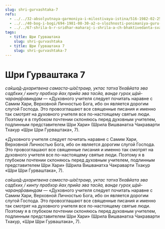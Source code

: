 ```yaml
---
slug: shri-gurvashtaka-7
refs:
  - ../../32-absolyutnaya-garmoniya-i-milostivaya-istina/516-1982-02-25-a-b1-c3-b3-c1-c4-uchenie-shridhara-maharadzha-o-garmonii-i-istine.md
  - ../../40-bog-i-bogi/694-1981-08-30-a2-o-slozhnosti-ponimaniya-guru-tattvy-shiva-tattvy-i-dhama-tattvy.md
  - ../../67-shrila-b-r-sridhar-maharaj-i-shrila-a-ch-bhaktivedanta-svami-prabhupada/1070-1981-08-14-a3-bhaktivedanta-svami-primer-nitya-siddhi.md
tags:
  - title: Шри Гурваштака
    slug: shri-gurvashtaka
  - title: Шри Гурваштака 7
    slug: shri-gurvashtaka-7
---
```


# Шри Гурваштака 7

*са̄кша̄д-дхаритвена самаста-ш́а̄страир, уктас татха̄ бха̄вйата эва садбхих̣ / кинту прабхор йах̣ прийа эва тасйа, ванде гурох̣ ш́рӣ-чаран̣а̄равиндам* — «Духовного учителя следует почитать наравне с Самим Хари, Верховной Личностью Бога, ибо он является дорогим слугой Господа. Это провозглашают все священные писания и именно так смотрят на духовного учителя все по-настоящему святые люди. Поэтому я в глубоком почтении склоняюсь перед духовным учителем, подлинным представителем Шри Хари» (Шрила Вишванатха Чакраварти Тхакур «Шри Шри Гурваштака», 7).

«Духовного учителя следует почитать наравне с Самим Хари, Верховной Личностью Бога, ибо он является дорогим слугой Господа. Это провозглашают все священные писания и именно так смотрят на духовного учителя все по-настоящему святые люди. Поэтому я в глубоком почтении склоняюсь перед духовным учителем, подлинным представителем Шри Хари» (Шрила Вишванатха Чакраварти Тхакур «Шри Шри Гурваштака», 7).

*са̄кша̄д-дхаритвена самаста-ш́а̄страир, уктас татха̄ бха̄вйата эва садбхих̣ / кинту прабхор йах̣ прийа эва тасйа, ванде гурох̣ ш́рӣ-чаран̣а̄равиндам* — «Духовного учителя следует почитать наравне с Самим Хари, Верховной Личностью Бога, ибо он является дорогим слугой Господа. Это провозглашают все священные писания и именно так смотрят на духовного учителя все по-настоящему святые люди. Поэтому я в глубоком почтении склоняюсь перед духовным учителем, подлинным представителем Шри Хари» (Шрила Вишванатха Чакраварти Тхакур, «Шри Шри Гурваштака», 7).


